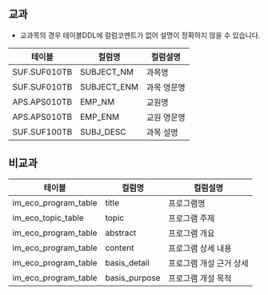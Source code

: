 
## 교과
- 교과목의 경우 테이블DDL에 컬럼코멘트가 없어 설명이 정확하지 않을 수 있습니다.

| 테이블 | 컬럼명 | 컬럼설명 |
|--------|--------|----------|
| SUF.SUF010TB | SUBJECT_NM | 과목명 |
| SUF.SUF010TB | SUBJECT_ENM | 과목 영문명 |
| APS.APS010TB | EMP_NM | 교원명 |
| APS.APS010TB | EMP_ENM | 교원 영문명 |
| SUF.SUF100TB | SUBJ_DESC | 과목 설명 |


## 비교과

| 테이블                  | 컬럼명           | 컬럼설명          |
| -------------------- | ------------- | ------------- |
| im_eco_program_table | title         | 프로그램명         |
| im_eco_topic_table   | topic         | 프로그램 주제       |
| im_eco_program_table | abstract      | 프로그램 개요       |
| im_eco_program_table | content       | 프로그램 상세 내용    |
| im_eco_program_table | basis_detail  | 프로그램 개설 근거 상세 |
| im_eco_program_table | basis_purpose | 프로그램 개설 목적    |


